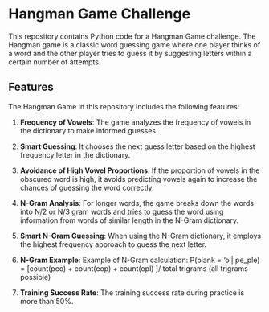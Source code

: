 # Hangman Game Challenge

This repository contains Python code for a Hangman Game challenge. The Hangman game is a classic word guessing game where one player thinks of a word and the other player tries to guess it by suggesting letters within a certain number of attempts.

## Features

The Hangman Game in this repository includes the following features:

1. **Frequency of Vowels**: The game analyzes the frequency of vowels in the dictionary to make informed guesses.

2. **Smart Guessing**: It chooses the next guess letter based on the highest frequency letter in the dictionary.

3. **Avoidance of High Vowel Proportions**: If the proportion of vowels in the obscured word is high, it avoids predicting vowels again to increase the chances of guessing the word correctly.

4. **N-Gram Analysis**: For longer words, the game breaks down the words into N/2 or N/3 gram words and tries to guess the word using information from words of similar length in the N-Gram dictionary.

5. **Smart N-Gram Guessing**: When using the N-Gram dictionary, it employs the highest frequency approach to guess the next letter.

6. **N-Gram Example**: Example of N-Gram calculation: P(blank = ‘o’| pe_ple) = [count(peo) + count(eop) + count(opl) ]/ total trigrams (all trigrams possible)

7. **Training Success Rate**: The training success rate during practice is more than 50%.

